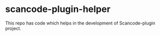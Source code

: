 # scancode-plugin-helper
This repo has code which helps in the development of Scancode-plugin project.
